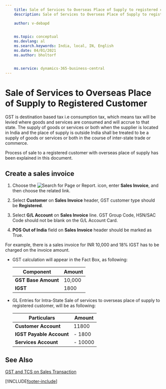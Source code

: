 ```yaml
---
    title: Sale of Services to Overseas Place of Supply to registered customer
    description: Sale of Services to Overseas Place of Supply to registered customer

    author: v-debapd

    
    ms.topic: conceptual
    ms.devlang: al
    ms.search.keywords: India, local, IN, English
    ms.date: 04/01/2021
    ms.author: bholtorf


    ms.service: dynamics-365-business-central
---
```

# Sale of Services to Overseas Place of Supply to Registered Customer


GST is destination based tax i.e consumption tax, which means tax will be levied where goods and services are consumed and will accrue to that state.  The supply of goods or services or both when the supplier is located in India and the place of supply is outside India shall be treated to be a supply of goods or services or both in the course of inter-state trade or commerce.

Process of sale to a registered customer with overseas place of supply  has been explained in this document.

## Create a sales invoice

1. Choose the ![Search for Page or Report.](image/search_small.png "Search for Page or Report icon") icon, enter **Sales Invoice**, and then choose the related link.

2. Select **Customer** on **Sales Invoice** header, GST customer type should be **Registered**.

3. Select **G/L Account** on **Sales Invoice** line. GST Group Code, HSN/SAC Code should not be blank on the G/L Account Card.

4. **POS Out of India** field on **Sales Invoice** header should be marked as True. 

For example, there is a sales invoice for INR 10,000 and 18% IGST has to be charged on the invoice amount.

- GST calculation will appear in the Fact Box, as following:

    |Component|Amount|
    |----------------------------------|---------------------------------------|  
    |**GST Base Amount**|10,000|  
    |**IGST**|1800|  
   

- GL Entries for Intra-State Sale of services to overseas place of supply to registered customer, will be as following:

    |Particulars|Amount|
    |----------------------------------|---------------------------------------|  
    |**Customer Account**|11800|  
    |**IGST Payable Account**|- 1800|
    |**Services Account**|- 10000|


















## See Also 
[GST and TCS on Sales Transaction](GST-TCS-and-GST-on-Sales-Transaction.md)






















[!INCLUDE[footer-include](../../includes/footer-banner.md)]